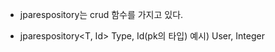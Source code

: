 - jparespository는 crud 함수를 가지고 있다.

- jparespository<T, Id> 
    Type, Id(pk의 타입) 
    예시) User, Integer